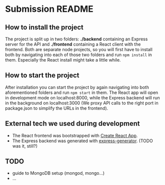 # Submission README

## How to install the project

The project is split up in two folders: **./backend** containing an Express server for the API and **./frontend** containing a React client with the frontend. Both are separate node projects, so you will first have to install both by navigating into each of those two folders and run ``npm install`` in them. Especially the React install might take a little while.

## How to start the project

After installation you can start the project by again navigating into both aforementioned folders and run ``npm start`` in them. The React app will open in development mode on localhost:8000, while the Express backend will run in the background on localhost:3000 (We proxy API calls to the right port in package.json to simplify the URLs in the frontend).

## External tech we used during development

- The React frontend was bootstrapped with [Create React App](https://github.com/facebook/create-react-app).
- The Express backend was generated with [express-generator](https://www.npmjs.com/package/express-generator). (TODO was it, still?)

## TODO

- guide to MongoDB setup (mongod, mongo...)
- ...
